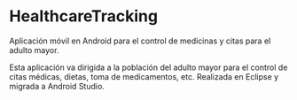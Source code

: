 # HealthcareTracking
Aplicación móvil en Android para el control de medicinas y citas para el adulto mayor.

Esta aplicación va dirigida a la población del adulto mayor para el control de citas médicas, dietas, toma de medicamentos, etc.
Realizada en Eclipse y migrada a Android Studio.
